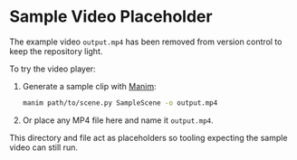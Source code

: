 # Sample Video Placeholder

The example video `output.mp4` has been removed from version control to keep the repository light.

To try the video player:

1. Generate a sample clip with [Manim](https://docs.manim.community/):
   ```bash
   manim path/to/scene.py SampleScene -o output.mp4
   ```
2. Or place any MP4 file here and name it `output.mp4`.

This directory and file act as placeholders so tooling expecting the sample video can still run.
